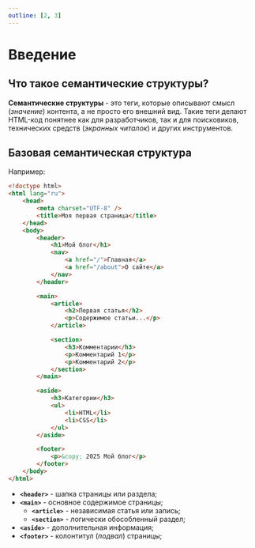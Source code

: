 ```yaml
---
outline: [2, 3]
---
```


<script setup>
import CodePreview from '../.././.vitepress/components/CodePreview.vue';

import html_034 from '../.././.vitepress/examples/html/demo_034/index.html?raw';
import css_034 from '../.././.vitepress/examples/html/demo_034/style.css?raw';
import js_034 from '../.././.vitepress/examples/html/demo_034/script.js?raw';
</script>

# Введение

## Что такое семантические структуры?

**Семантические структуры** - это теги, которые описывают смысл (_значение_) контента, а не просто его внешний вид. Такие теги делают HTML-код понятнее как для разработчиков, так и для поисковиков, технических средств (_экранных читалок_) и других инструментов.

## Базовая семантическая структура

Например:

```html [index.html] :line-numbers
<!doctype html>
<html lang="ru">
    <head>
        <meta charset="UTF-8" />
        <title>Моя первая страница</title>
    </head>
    <body>
        <header>
            <h1>Мой блог</h1>
            <nav>
                <a href="/">Главная</a>
                <a href="/about">О сайте</a>
            </nav>
        </header>

        <main>
            <article>
                <h2>Первая статья</h2>
                <p>Содержимое статьи...</p>
            </article>

            <section>
                <h3>Комментарии</h3>
                <p>Комментарий 1</p>
                <p>Комментарий 2</p>
            </section>
        </main>

        <aside>
            <h3>Категории</h3>
            <ul>
                <li>HTML</li>
                <li>CSS</li>
            </ul>
        </aside>

        <footer>
            <p>&copy; 2025 Мой блог</p>
        </footer>
    </body>
</html>
```

- **`<header>`** - шапка страницы или раздела;
- **`<main>`** - основное содержимое страницы;
    - **`<article>`** - независимая статья или запись;
    - **`<section>`** - логически обособленный раздел;
- **`<aside>`** - дополнительная информация;
- **`<footer>`** - колонтитул (_подвал_) страницы;

<CodePreview :html="html_034" :css="css_034" :js="js_034" height="500px" />
